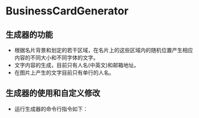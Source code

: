 # BusinessCardGenerator

## 生成器的功能
- 根据名片背景和划定的若干区域，在名片上的这些区域内的随机位置产生相应内容的不同大小和不同字体的文字。
- 文字内容的生成，目前只有人名(中英文)和邮箱地址。
- 在图片上产生的文字目前只有单行的人名。

## 生成器的使用和自定义修改
- 运行生成器的命令行指令如下：
